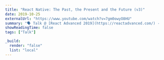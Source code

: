 ```yaml
---
title: "React Native: The Past, the Present and the Future (v3)"
date: 2019-10-25
externalUrl: "https://www.youtube.com/watch?v=7gm0owyO8HU"
summary: "🗣 Talk @ [React Advanced 2019](https://reactadvanced.com/) - [slides](https://speakerdeck.com/kelset/react-native-past-future-and-present)"
showReadingTime: false
tags: ["Talk"]

_build:
  render: "false"
  list: "local"
---
```

